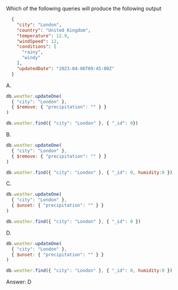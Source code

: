 Which of the following queries will produce the following output

```json
  {
    "city": "London",
    "country": "United Kingdom",
    "temperature": 12.9,
    "windSpeed": 12,
    "conditions": [
      "rainy",
      "windy"
    ],
    "updatedDate": "2023-04-06T09:45:00Z"
  }
```


A.
```js
db.weather.updateOne(
  { "city": "London" },
  { $remove: { "precipitation": "" } }
)

db.weather.find({ "city": "London" }, { "_id": 0})
```


B.
```js
db.weather.updateOne(
  { "city": "London" },
  { $remove: { "precipitation": "" } }
)

db.weather.find({ "city": "London" }, { "_id": 0, humidity:0 })
```


C.
```js
db.weather.updateOne(
  { "city": "London" },
  { $unset: { "precipitation": "" } }
)

db.weather.find({ "city": "London" }, { "_id": 0 })
```


D.
```js
db.weather.updateOne(
  { "city": "London" },
  { $unset: { "precipitation": "" } }
)

db.weather.find({ "city": "London" }, { "_id": 0, humidity:0 })
```




Answer: D